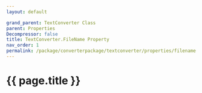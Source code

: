 ```yaml
---
layout: default

grand_parent: TextConverter Class
parent: Properties
Decompressor: false
title: TextConverter.FileName Property
nav_order: 1
permalink: /package/converterpackage/textconverter/properties/filename
---
```

# {{ page.title }}